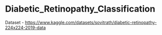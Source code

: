 # Diabetic_Retinopathy_Classification

Dataset - https://www.kaggle.com/datasets/sovitrath/diabetic-retinopathy-224x224-2019-data
